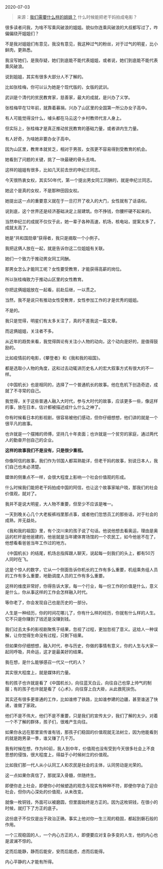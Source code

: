 2020-07-03

> 来源：[我们需要什么样的姐姐？](http://mp.weixin.qq.com/s?__biz=MzU3NDc5Nzc0NQ==&mid=2247489871&idx=1&sn=e720bc8b73eb7392e6f2825f9cba94e0&chksm=fd2dbb91ca5a3287432fc77cd9f8ee9fc660673233b6f7c9fc34ebfc5748670711c79bf88033&scene=27#wechat_redirect)
> 什么时候能把老干妈拍成电影？

很多读者问我，为啥不写乘风破浪的姐姐。貌似你连乘风破浪的大叔都写过了，咋偏偏绕开姐姐们？

  

不是我对姐姐们有意见，我没有意见，我这种过气的粉丝，对于过气的明星，比小鲜肉，更熟悉。

  

我没写她们，是我存疑，她们到底能不能代表姐姐，或者说，她们到底能不能代表乘风破浪。  

  

说到姐姐，其实有很多大部分人不了解的。  

  

比如张桂梅，你可以认为她是个现代版的，女版的武训。

  

武训是个清代的贫民教育家，慈善家，最大的成就，是兴办了义学。

  

张桂梅早在12年前，就靠着募捐，兴办了山区里的全国第一所公办女子高中。

  

有人可能觉得没什么，噱头都在马云这个乡村教师代言人身上。  

  

但实际上，张桂梅才是真正推动贫民教育的基础力量，或者讲内生力量。

  

有人好奇，为啥她非要办女子高中。

  

因为山区里，教育本就贫乏，相对于男孩，女孩更不容易得到受教育的机会。

  

她看到了问题的关键，挑了一块最硬的骨头去啃。

  

这样的姐姐有很多，比如几天前去世的申纪兰同志。

  

今天很热衷女权，其实50年代，第一个提出男女同工同酬的，就是申纪兰同志。

  

她这个是真的女权，不是那种田园女权。  

  

她提出这一点的重要意义就在于一旦打开了收入的大门，女性就有了话语权。

  

说到底，这个世界还是经济基础决定上层建筑。你不挣钱，你腰杆硬不起来的。

  

当然申纪兰的成就不仅仅于此，她一辈子各种高速，机场，核电站，提案太多了，成就太高了。

  

她是“共和国勋章”获得者，我只是摘取一个小例子。

  

我把这俩人放在一起，就是告诉你这二位姐姐有关联。

  

她们一个致力于推动男女同工同酬。

  

那男女怎么才能同工呢？女性要受教育，才能获得高薪的岗位。

  

所以张桂梅致力于推动山区里的女性教育。

  

你把这俩姐姐放在一起看，前赴后继，一以贯之。

  

当然，我不是说只有推动女性受教育，女性参加工作的才是优秀的姐姐。

  

不是的。

  

我只是觉得，明星们有太多关注了，真的不差我这一篇文章。

  

而这俩姐姐，关注者不多。

  

从近年的趋势来看，我觉得舆论有关注小人物的动向，这个动向是好的，是值得鼓励的。

  

比如疫情前的电影，《攀登者》和《我和我的祖国》。

  

都是选取小人物的角度，这和过去动辄讲历史名人的宏大叙事方式有很大的不一样。

  

《中国机长》也是相同的，选择了一个普通机长的故事。他在危机下创造奇迹，成就了不寻常的自己。  

  

我觉得，关于这些普通人融入大时代，参与大时代的故事，应该更多一些，像这样的事，放在日本，估计都被描述成什么什么之神了。  

  

你有时候看日本的影视剧，很容易被他们感动，但你仔细想想，他们讲的就是一个很平凡的故事。  

  

也许就是一个摆摊的师傅，坚持几十年卖面；也许就是一个贫穷的家庭，通过两代人的勤奋开创自己的企业。

  

 **这样的故事我们不是没有，只是很少重视。**

  

你像阿信的故事，我们作为邻国人都耳熟能详，但老干妈的故事，别说日本人，我们自己也未必清楚。  

  

媒体的侧重点不一样，会很大程度上影响一个社会价值观的形成。  

  

什么时候我们能把老干妈拍成中国的阿信，也让这个故事家喻户晓，那我们的社会价值观，就对了。

  

我并不是说大明星，大人物不重要，但至少不应该是唯一。  

  

一天到晚关心几个大老板裤裆里那点事，或者他们忽悠员工的那些话，对于社会的成熟，并无益处。

  

《我和我的祖国》里，有个汶川来的孩子说了句话。他说他想去看奥运，理由是奥运的栏杆是他爸建的，他爸就是当年建体育场馆的一个农民工，如今他爸不在了，他想看看爸爸当年工作过的地方。  

  

《中国机长》的结尾，机场总指挥跟人聊天，说起每一刻我们的头上，都有50万人同时在飞。  

  

这是个惊人的数字，它从一个侧面告诉你机长的工作有多么重要，机组乘务组人员的工作有多么重要，地勤调度人员的工作有多么重要。

  

这样的维度非常好，你得告诉大家，每一个行业，每一份工作的价值是什么，意义是什么，你从事这样的工作会怎样融入时代。

  

等你老了，你会发现自己也是历史的一部分。  

  

人生是一种经历，你的时间花哪儿了，你有什么样的经历，你就有什么样的人生。它不只是你赚到了钱还是没赚到钱。

  

我们过去太多的影视剧聚焦于结果，忽视了过程，更加忽视了意义。这给人一种误解，让你觉得生命没有过程，只剩下结果。  

  

但如果你仔细想想，融入时代，参与历史，你做的事情有意义，你的人生与大家一起同呼吸，共命运，这才是最美好的结果。

  

我在想，是什么能够感召一代又一代的人？

  

其实很大程度上，就是媒体的力量。

  

有的孩子也许就是看了《中国机长》，向往蓝天白云，向往自己也穿上帅气的制服；有的孩子也许就是看了《心术》，向往穿上白大褂，从此救死扶伤。

  

其实还有很多更普通的工作，比如谁修了铁路，比如谁参建的边疆，甚至谁送了快递，谁做了家政。

  

他们不是不伟大，他们不是不重要，只是我们的宣传太少，我们了解的太少。对着一个不了解的群体，孩子们，很难产生向往。

  

如果你永远在那里宣传谁有钱，那孩子们稳固的价值观就无法树立，因为他能看到的就是跑男录一季，谁又赚了几千万。

  

我有时候在想，作为80前，我人到中年，价值观也没有受到今天很多社会上不良思想的侵蚀，很大程度上，得益于小时候树立的价值观。  

  

比如我们那一代人从小认同工人和农民是社会的主体，认同劳动是光荣的。

  

这一点如果你真信了，那就深入骨髓，伴随终生。

  

即便你走上社会，即便你小时候塑造的观念与现实有种种不符，即便你学会了迎合社会，但你内心深处的价值观，从未改变。

  

就像一枚铜钱，外面可以被磨圆，但里面始终是方正的。因为这枚铜钱，在很小的时候，就打下了方正的底子。

  

这份底子不仅仅是出于政治正确，事实上他对你一生三观的稳固，都起到磐石般的作用。  

  

一个三观稳固的人，一个内心方正的人，即便要应对复杂多变的人生，他的内心也是波澜不惊的。  

  

定而后能静，静而后能安，安而后能虑，虑而后能得。

  

内心平静的人才能有所得。

